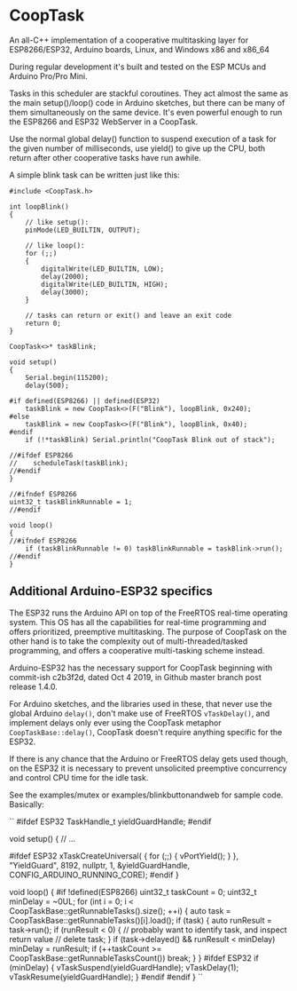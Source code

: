 # CoopTask
An all-C++ implementation of a cooperative multitasking layer for ESP8266/ESP32,
Arduino boards, Linux, and Windows x86 and x86_64

During regular development it's built and tested on the ESP MCUs and
Arduino Pro/Pro Mini.

Tasks in this scheduler are stackful coroutines. They act almost the same as
the main setup()/loop() code in Arduino sketches, but there can be many of them
simultaneously on the same device. It's even powerful enough to run the
ESP8266 and ESP32 WebServer in a CoopTask.

Use the normal global delay() function to suspend execution of a task for the
given number of milliseconds, use yield() to give up the CPU, both return after
other cooperative tasks have run awhile.

A simple blink task can be written just like this:

```
#include <CoopTask.h>

int loopBlink()
{
	// like setup():
    pinMode(LED_BUILTIN, OUTPUT);
    
    // like loop():
    for (;;)
    {
        digitalWrite(LED_BUILTIN, LOW);
        delay(2000);
        digitalWrite(LED_BUILTIN, HIGH);
        delay(3000);
    }

    // tasks can return or exit() and leave an exit code
    return 0;
}

CoopTask<>* taskBlink;

void setup()
{
    Serial.begin(115200);
    delay(500);

#if defined(ESP8266) || defined(ESP32)
    taskBlink = new CoopTask<>(F("Blink"), loopBlink, 0x240);
#else
    taskBlink = new CoopTask<>(F("Blink"), loopBlink, 0x40);
#endif
    if (!*taskBlink) Serial.println("CoopTask Blink out of stack");

//#ifdef ESP8266
//    scheduleTask(taskBlink);
//#endif
}

//#ifndef ESP8266
uint32_t taskBlinkRunnable = 1;
//#endif

void loop()
{
//#ifndef ESP8266
    if (taskBlinkRunnable != 0) taskBlinkRunnable = taskBlink->run();
//#endif
}
```

## Additional Arduino-ESP32 specifics
The ESP32 runs the Arduino API on top of the FreeRTOS real-time operating system.
This OS has all the capabilities for real-time programming and offers prioritized,
preemptive multitasking. The purpose of CoopTask on the other hand is to take
the complexity out of multi-threaded/tasked programming, and offers a cooperative
multi-tasking scheme instead.

Arduino-ESP32 has the necessary support for CoopTask beginning with
commit-ish c2b3f2d, dated Oct 4 2019, in Github master branch post release 1.4.0.

For Arduino sketches, and the libraries used in these, that never use the global
Arduino `delay()`, don't make use of FreeRTOS `vTaskDelay()`, and implement
delays only ever using the CoopTask metaphor `CoopTaskBase::delay()`, CoopTask
doesn't require anything specific for the ESP32.

If there is any chance that the Arduino or FreeRTOS delay gets used though,
on the ESP32 it is necessary to prevent unsolicited preemptive concurrency
and control CPU time for the idle task.

See the examples/mutex or examples/blinkbuttonandweb for sample code. Basically:

``
#ifdef ESP32
TaskHandle_t yieldGuardHandle;
#endif

void setup()
{
// ...

#ifdef ESP32
    xTaskCreateUniversal([](void*)
        {
            for (;;)
            {
                vPortYield();
            }
        }, "YieldGuard", 8192, nullptr, 1, &yieldGuardHandle, CONFIG_ARDUINO_RUNNING_CORE);
#endif
}

void loop() {
#if !defined(ESP8266)
    uint32_t taskCount = 0;
    uint32_t minDelay = ~0UL;
    for (int i = 0; i < CoopTaskBase::getRunnableTasks().size(); ++i)
    {
        auto task = CoopTaskBase::getRunnableTasks()[i].load();
        if (task)
        {
            auto runResult = task->run();
            if (runResult < 0)
            {
            	// probably want to identify task, and inspect return value
                // delete task;
            }
            if (task->delayed() && runResult < minDelay) minDelay = runResult;
            if (++taskCount >= CoopTaskBase::getRunnableTasksCount()) break;
        }
    }
#ifdef ESP32
    if (minDelay)
    {
        vTaskSuspend(yieldGuardHandle);
        vTaskDelay(1);
        vTaskResume(yieldGuardHandle);
    }
#endif
#endif
}
``